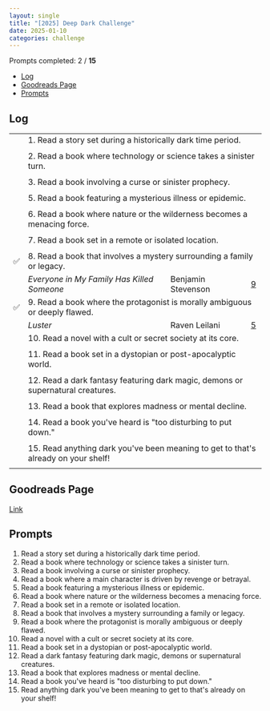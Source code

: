 ```yaml
---
layout: single
title: "[2025] Deep Dark Challenge"
date: 2025-01-10
categories: challenge
---
```


Prompts completed: 2 / **15**

- [Log](#log)
- [Goodreads Page](#goodreads-page)
- [Prompts](#prompts)

## Log

<table>
  <tr>
    <td></td>
    <td colspan="3">1. Read a story set during a historically dark time period.</td>
  </tr>
  <tr>
    <td></td>
    <td></td>
    <td></td>
    <td></td>
  </tr>
  <tr>
    <td></td>
    <td colspan="3">2. Read a book where technology or science takes a sinister turn.</td>
  </tr>
  <tr>
    <td></td>
    <td><i></i></td>
    <td></td>
    <td></td>
  </tr>
  <tr>
    <td></td>
    <td colspan="3">3. Read a book involving a curse or sinister prophecy.</td>
  </tr>
  <tr>
    <td></td>
    <td><i></i></td>
    <td></td>
    <td></td>
  </tr>
  <tr>
    <td></td>
    <td colspan="3">5. Read a book featuring a mysterious illness or epidemic.</td>
  </tr>
  <tr>
    <td></td>
    <td><i></i></td>
    <td></td>
    <td></td>
  </tr>
  <tr>
    <td></td>
    <td colspan="3">6. Read a book where nature or the wilderness becomes a menacing force.</td>
  </tr>
  <tr>
    <td></td>
    <td><i></i></td>
    <td></td>
    <td></td>
  </tr>
  <tr>
    <td></td>
    <td colspan="3">7. Read a book set in a remote or isolated location.</td>
  </tr>
  <tr>
    <td></td>
    <td><i></i></td>
    <td></td>
    <td></td>
  </tr>
  <tr>
    <td>✅</td>
    <td colspan="3">8. Read a book that involves a mystery surrounding a family or legacy.</td>
  </tr>
  <tr>
  <td></td>
    <td><i>Everyone in My Family Has Killed Someone</i></td>
    <td>Benjamin Stevenson</td>
    <td><a href="/review/2025/01/01/monthly-review.html">9</a></td>
  </tr>
  <tr>
    <td>✅</td>
    <td colspan="3">9. Read a book where the protagonist is morally ambiguous or deeply flawed.</td>
  </tr>
  <tr>
    <td></td>
    <td><i>Luster</i></td>
    <td>Raven Leilani</td>
    <td><a href="/review/2025/01/01/monthly-review.html">5</a></td>
  </tr>
  <tr>
    <td></td>
    <td colspan="3">10. Read a novel with a cult or secret society at its core.</td>
  </tr>
  <tr>
    <td></td>
    <td><i></i></td>
    <td></td>
    <td></td>
  </tr>
  <tr>
    <td></td>
    <td colspan="3">11. Read a book set in a dystopian or post-apocalyptic world.</td>
  </tr>
  <tr>
    <td></td>
    <td><i></i></td>
    <td></td>
    <td></td>
  </tr>
  <tr>
    <td></td>
    <td colspan="3">12. Read a dark fantasy featuring dark magic, demons or supernatural creatures.</td>
  </tr>
  <tr>
    <td></td>
    <td><i></i></td>
    <td></td>
    <td></td>
  </tr>
  <tr>
    <td></td>
    <td colspan="3">13. Read a book that explores madness or mental decline.</td>
  </tr>
  <tr>
    <td></td>
    <td><i></i></td>
    <td></td>
    <td></td>
  </tr>
  <tr>
    <td></td>
    <td colspan="3">14. Read a book you've heard is "too disturbing to put down."</td>
  </tr>
  <tr>
    <td></td>
    <td><i></i></td>
    <td></td>
    <td></td>
  </tr>
  <tr>
    <td></td>
    <td colspan="3">15. Read anything dark you've been meaning to get to that's already on your shelf!</td>
  </tr>
  <tr>
    <td></td>
    <td><i></i></td>
    <td></td>
    <td></td>
  </tr>
</table>

## Goodreads Page

[Link](https://www.goodreads.com/topic/show/22988149-deep-dark-depths-deux-2025)

## Prompts

1. Read a story set during a historically dark time period.
2. Read a book where technology or science takes a sinister turn.
3. Read a book involving a curse or sinister prophecy.
4. Read a book where a main character is driven by revenge or betrayal.
5. Read a book featuring a mysterious illness or epidemic.
6. Read a book where nature or the wilderness becomes a menacing force.
7. Read a book set in a remote or isolated location.
8. Read a book that involves a mystery surrounding a family or legacy.
9. Read a book where the protagonist is morally ambiguous or deeply flawed.
10. Read a novel with a cult or secret society at its core.
11. Read a book set in a dystopian or post-apocalyptic world.
12. Read a dark fantasy featuring dark magic, demons or supernatural creatures.
13. Read a book that explores madness or mental decline.
14. Read a book you've heard is "too disturbing to put down."
15. Read anything dark you've been meaning to get to that's already on your shelf!

